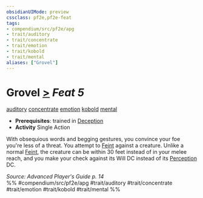 ```yaml
---
obsidianUIMode: preview
cssclass: pf2e,pf2e-feat
tags:
- compendium/src/pf2e/apg
- trait/auditory
- trait/concentrate
- trait/emotion
- trait/kobold
- trait/mental
aliases: ["Grovel"]
---
```

# Grovel  [>](/rules/core-rulebook/chapter-9-playing-the-game.md#Actions "Single Action") *Feat 5*  
[auditory](/rules/traits/auditory.md)  [concentrate](/rules/traits/concentrate.md)  [emotion](/rules/traits/emotion.md)  [kobold](/rules/traits/kobold-b1.md)  [mental](/rules/traits/mental.md)  

- **Prerequisites**: trained in [Deception](/compendium/skills.md#Deception)
- **Activity** Single Action

With obsequious words and begging gestures, you convince your foe you're less of a threat. You attempt to [Feint](/rules/actions/feint.md) against a creature. Unlike a normal [Feint](/rules/actions/feint.md), the creature can be within 30 feet instead of in your melee reach, and you make your check against its Will DC instead of its [Perception](/compendium/skills.md#Perception) DC.

*Source: Advanced Player's Guide p. 14*  
%% #compendium/src/pf2e/apg #trait/auditory #trait/concentrate #trait/emotion #trait/kobold #trait/mental %%